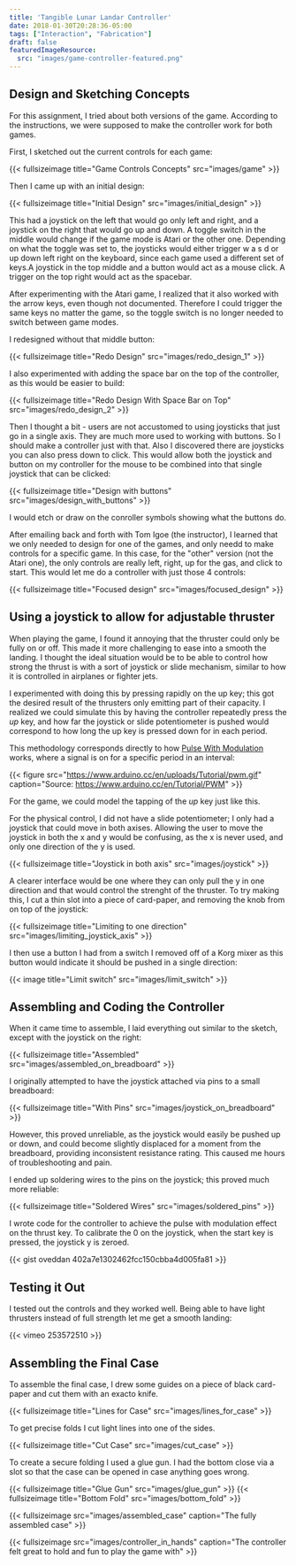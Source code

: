 ```yaml
---
title: 'Tangible Lunar Landar Controller'
date: 2018-01-30T20:28:36-05:00
tags: ["Interaction", "Fabrication"]
draft: false
featuredImageResource: 
  src: "images/game-controller-featured.png"
---
```


## Design and Sketching Concepts

For this assignment, I tried about both versions of the game.  According to the instructions,
we were supposed to make the controller work for both games.

First,  I sketched out the current controls for each game:

{{< fullsizeimage title="Game Controls Concepts"  src="images/game" >}}

Then I came up with an initial design:

{{< fullsizeimage title="Initial Design" src="images/initial_design" >}}

This had a joystick on the left that would go only left and right, and a joystick on the right that would go up and down.
A toggle switch in the middle would change if the game mode is Atari or the other one.  Depending on what
the toggle was set to, the joysticks would either trigger w a s d or up down left right on the keyboard, since each
game used a different set of keys.A joystick in the top middle and a button would act as a mouse click.
A trigger on the top right would act as the spacebar.

After experimenting with the Atari game, I realized that it also worked with the arrow keys, even though not documented.  Therefore
I could trigger the same keys no matter the game, so the toggle switch is no longer needed to switch between game modes.

I redesigned without that middle button:


{{< fullsizeimage title="Redo Design" src="images/redo_design_1" >}}

I also experimented with adding the space bar on the top of the controller, as this would be easier to build:

{{< fullsizeimage title="Redo Design With Space Bar on Top" src="images/redo_design_2" >}}

Then I thought a bit - users are not accustomed to using joysticks that just go in a single axis.  They are much more used
to working with buttons.  So I should make a controller just with that.  Also I discovered there are joysticks you can also press
down to click.  This would allow both the joystick and button on my controller for the mouse to be combined into that single joystick
that can be clicked:

{{< fullsizeimage title="Design with buttons" src="images/design_with_buttons" >}}

I would etch or draw on the conroller symbols showing what the buttons do.

After emailing back and forth with Tom Igoe (the instructor), I learned that we only needed to design for one of the games, and only
needd to make controls for a specific game.  In this case, for the "other" version (not the Atari one), the only controls are
really left, right, up for the gas, and click to start. This would let me do a controller with just those 4 controls:

{{< fullsizeimage title="Focused design" src="images/focused_design" >}}

## Using a joystick to allow for adjustable thruster
When playing the game, I found it annoying that the thruster could only be fully on or off.  This made
it more challenging to ease into a smooth the landing.  I thought the ideal
situation would be to be able to control how strong the thrust is with a sort of joystick or slide mechanism,
similar to how it is controlled in airplanes or fighter jets.

I experimented with doing this by pressing rapidly on the up key; this got the desired result of the thrusters only
emitting part of their capacity.  I realized we could simulate this by having the controller repeatedly press the *up* key, and 
how far the joystick or slide potentiometer is pushed would correspond to how long the up key is pressed down for in each period.

This methodology corresponds directly to how [Pulse With Modulation](https://www.arduino.cc/en/Tutorial/PWM) works, 
where a signal is on for a specific period in an interval:

{{< figure src="https://www.arduino.cc/en/uploads/Tutorial/pwm.gif" caption="Source: https://www.arduino.cc/en/Tutorial/PWM" >}}

For the game, we could model the tapping of the *up* key just like this.

For the physical control, I did not have a slide potentiometer; I only had a joystick that could move in both axises.  Allowing
the user to move the joystick in both the x and y would be confusing, as the x is never used, and only one direction of the y is used.

{{< fullsizeimage title="Joystick in both axis" src="images/joystick" >}}

A clearer interface would be one where they can only pull the y in one direction and that would control the strenght of the thruster.
To try making this, I cut a thin slot into a piece of card-paper, and removing the knob from on top of the joystick:

{{< fullsizeimage title="Limiting to one direction" src="images/limiting_joystick_axis" >}}

I then use a button I had from a switch I removed off of a Korg mixer as this button would indicate it should be pushed in a single direction:

{{< image title="Limit switch" src="images/limit_switch" >}}

## Assembling and Coding the Controller

When it came time to assemble, I laid everything out similar to the sketch, except with the joystick on the right:

{{< fullsizeimage title="Assembled" src="images/assembled_on_breadboard" >}}

I originally attempted to have the joystick attached via pins to a small breadboard:

{{< fullsizeimage title="With Pins" src="images/joystick_on_breadboard" >}}

However, this proved unreliable, as the joystick would easily be pushed up or down, and could become slightly displaced
for a moment from the breadboard, providing inconsistent resistance rating. This caused me hours of troubleshooting and pain.

I ended up soldering wires to the pins on the joystick; this proved much more reliable:

{{< fullsizeimage title="Soldered Wires" src="images/soldered_pins" >}}

I wrote code for the controller to achieve the pulse with modulation effect on the thrust key. To calibrate the 0 on the joystick,
when the start key is pressed, the joystick y is zeroed. 

{{< gist oveddan 402a7e1302462fcc150cbba4d005fa81 >}}

## Testing it Out

I tested out the controls and they worked well.  Being able to have light thrusters instead of full strength let me get a smooth
landing:

{{< vimeo 253572510 >}}

## Assembling the Final Case

To assemble the final case, I drew some guides on a piece of black card-paper and cut them with an exacto knife. 

{{< fullsizeimage title="Lines for Case" src="images/lines_for_case" >}}

To get precise folds I cut light lines into one of the sides.

{{< fullsizeimage title="Cut Case" src="images/cut_case" >}}

To create a secure folding I used a glue gun.  I had the bottom close via a slot so that
the case can be opened in case anything goes wrong.

{{< fullsizeimage title="Glue Gun" src="images/glue_gun" >}}
{{< fullsizeimage title="Bottom Fold" src="images/bottom_fold" >}}

{{< fullsizeimage  src="images/assembled_case" caption="The fully assembled case" >}}

{{< fullsizeimage   src="images/controller_in_hands" caption="The controller felt great to hold and fun to play the game with" >}}


